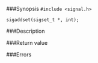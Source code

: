 ###Synopsis
`#include <signal.h>`

`sigaddset(sigset_t *, int);`

###Description

###Return value

###Errors